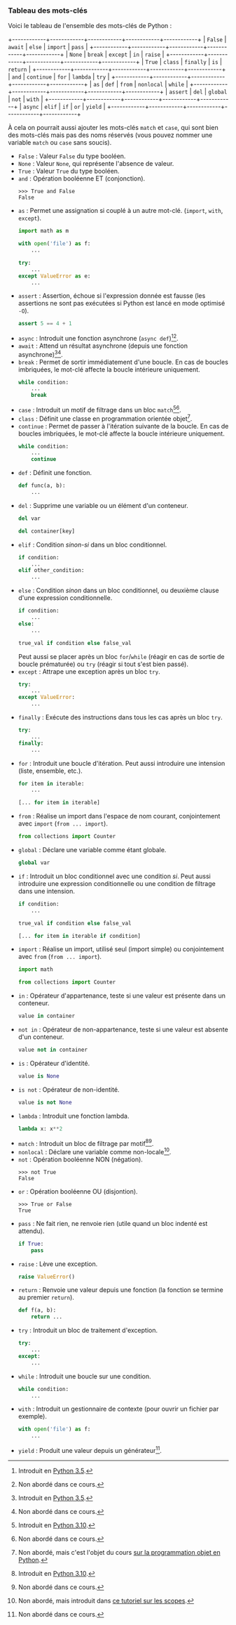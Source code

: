 ### Tableau des mots-clés

Voici le tableau de l'ensemble des mots-clés de Python :

+------------+------------+------------+------------+------------+
| `False`    | `await`    | `else`     | `import`   | `pass`     |
+------------+------------+------------+------------+------------+
| `None`     | `break`    | `except`   | `in`       | `raise`    |
+------------+------------+------------+------------+------------+
| `True`     | `class`    | `finally`  | `is`       | `return`   |
+------------+------------+------------+------------+------------+
| `and`      | `continue` | `for`      | `lambda`   | `try`      |
+------------+------------+------------+------------+------------+
| `as`       | `def`      | `from`     | `nonlocal` | `while`    |
+------------+------------+------------+------------+------------+
| `assert`   | `del`      | `global`   | `not`      | `with`     |
+------------+------------+------------+------------+------------+
| `async`    | `elif`     | `if`       | `or`       | `yield`    |
+------------+------------+------------+------------+------------+

À cela on pourrait aussi ajouter les mots-clés `match` et `case`, qui sont bien des mots-clés mais pas des noms réservés (vous pouvez nommer une variable `match` ou `case` sans soucis).

* `False` : Valeur `False` du type booléen.
* `None` : Valeur `None`, qui représente l'absence de valeur.
* `True` : Valeur `True` du type booléen.
* `and` : Opération booléenne ET (conjonction).
  ```pycon
  >>> True and False
  False
  ```
* `as` : Permet une assignation si couplé à un autre mot-clé. (`import`, `with`, `except`).
  ```python
  import math as m
  ```
  ```python
  with open('file') as f:
      ...
  ```
  ```python
  try:
      ...
  except ValueError as e:
      ...
  ```
* `assert` : Assertion, échoue si l'expression donnée est fausse (les assertions ne sont pas exécutées si Python est lancé en mode optimisé `-O`).
  ```python
  assert 5 == 4 + 1
  ```
* `async` : Introduit une fonction asynchrone (`async def`)[^python_35][^non_aborde].
* `await` : Attend un résultat asynchrone (depuis une fonction asynchrone)[^python_35][^non_aborde].
* `break` : Permet de sortir immédiatement d'une boucle. En cas de boucles imbriquées, le mot-clé affecte la boucle intérieure uniquement.
  ```python
  while condition:
      ...
      break
  ```
* `case` : Introduit un motif de filtrage dans un bloc `match`[^python_310][^non_aborde].
* `class` : Définit une classe en programmation orientée objet[^class].
* `continue` : Permet de passer à l'itération suivante de la boucle. En cas de boucles imbriquées, le mot-clé affecte la boucle intérieure uniquement.
  ```python
  while condition:
      ...
      continue
  ```
* `def` : Définit une fonction.
  ```python
  def func(a, b):
      ...
  ```
* `del` : Supprime une variable ou un élément d'un conteneur.
  ```python
  del var
  ```
  ```python
  del container[key]
  ```
* `elif` : Condition _sinon-si_ dans un bloc conditionnel.
  ```python
  if condition:
      ...
  elif other_condition:
      ...
  ```
* `else` : Condition _sinon_ dans un bloc conditionnel, ou deuxième clause d'une expression conditionnelle.
  ```python
  if condition:
      ...
  else:
      ...
  ```
  ```python
  true_val if condition else false_val
  ```
  Peut aussi se placer après un bloc `for`/`while` (réagir en cas de sortie de boucle prématurée) ou `try` (réagir si tout s'est bien passé).
* `except` : Attrape une exception après un bloc `try`.
  ```python
  try:
      ...
  except ValueError:
      ...
  ```
* `finally` : Exécute des instructions dans tous les cas après un bloc `try`.
  ```python
  try:
      ...
  finally:
      ...
  ```
* `for` : Introduit une boucle d'itération. Peut aussi introduire une intension (liste, ensemble, etc.).
  ```python
  for item in iterable:
      ...
  ```
  ```python
  [... for item in iterable]
  ```
* `from` : Réalise un import dans l'espace de nom courant, conjointement avec `import` (`from ... import`).
  ```python
  from collections import Counter
  ```
* `global` : Déclare une variable comme étant globale.
  ```python
  global var
  ```
* `if` : Introduit un bloc conditionnel avec une condition _si_. Peut aussi introduire une expression conditionnelle ou une condition de filtrage dans une intension.
  ```python
  if condition:
      ...
  ```
  ```python
  true_val if condition else false_val
  ```
  ```python
  [... for item in iterable if condition]
  ```
* `import` : Réalise un import, utilisé seul (import simple) ou conjointement avec `from` (`from ... import`).
  ```python
  import math
  ```
  ```python
  from collections import Counter
  ```
* `in` : Opérateur d'appartenance, teste si une valeur est présente dans un conteneur.
  ```python
  value in container
  ```
* `not in` : Opérateur de non-appartenance, teste si une valeur est absente d'un conteneur.
  ```python
  value not in container
  ```
* `is` : Opérateur d'identité.
  ```python
  value is None
  ```
* `is not` : Opérateur de non-identité.
  ```python
  value is not None
  ```
* `lambda` : Introduit une fonction lambda.
  ```python
  lambda x: x**2
  ```
* `match` : Introduit un bloc de filtrage par motif[^python_310][^non_aborde].
* `nonlocal` : Déclare une variable comme non-locale[^nonlocal].
* `not` : Opération booléenne NON (négation).
  ```pycon
  >>> not True
  False
  ```
* `or` : Opération booléenne OU (disjontion).
  ```pycon
  >>> True or False
  True
  ```
* `pass` : Ne fait rien, ne renvoie rien (utile quand un bloc indenté est attendu).
  ```python
  if True:
      pass
  ```
* `raise` : Lève une exception.
  ```python
  raise ValueError()
  ```
* `return` : Renvoie une valeur depuis une fonction (la fonction se termine au premier `return`).
  ```python
  def f(a, b):
      return ...
  ```
* `try` : Introduit un bloc de traitement d'exception.
  ```python
  try:
      ...
  except:
      ...
  ```
* `while` : Introduit une boucle sur une condition.
  ```python
  while condition:
      ...
  ```
* `with` : Introduit un gestionnaire de contexte (pour ouvrir un fichier par exemple).
  ```python
  with open('file') as f:
      ...
  ```
* `yield` : Produit une valeur depuis un générateur[^non_aborde].

[^python_35]: Introduit en [Python 3.5](https://zestedesavoir.com/articles/175/sortie-de-python-3-5/).
[^python_310]: Introduit en [Python 3.10](https://zestedesavoir.com/articles/4041/sortie-de-python-3-10/).
[^non_aborde]: Non abordé dans ce cours.
[^class]: Non abordé, mais c'est l'objet du cours [sur la programmation objet en Python](https://zestedesavoir.com/tutoriels/1253/la-programmation-orientee-objet-en-python/).
[^nonlocal]: Non abordé, mais introduit dans [ce tutoriel sur les scopes](https://zestedesavoir.com/tutoriels/3163/variables-scopes-et-closures-en-python/).
